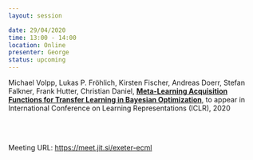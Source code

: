 ```yaml
---
layout: session

date: 29/04/2020
time: 13:00 - 14:00
location: Online
presenter: George
status: upcoming
---
```

Michael Volpp, Lukas P. Fröhlich, Kirsten Fischer, Andreas Doerr, Stefan Falkner, Frank Hutter, Christian Daniel, 
**[Meta-Learning Acquisition Functions for Transfer Learning in Bayesian Optimization](papers/0006-meta-learning-acquisition-functions-for-transfer-learning-in-bo)**, 
to appear in International Conference on Learning Representations (ICLR), 
2020

<br/><br/>

Meeting URL: <https://meet.jit.si/exeter-ecml>